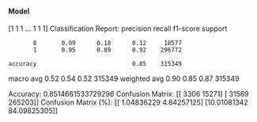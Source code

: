 #### Model
[1 1 1 ... 1 1 1]
Classification Report:
              precision    recall  f1-score   support

           0       0.09      0.18      0.12     18577
           1       0.95      0.89      0.92    296772

    accuracy                           0.85    315349
   macro avg       0.52      0.54      0.52    315349
weighted avg       0.90      0.85      0.87    315349

Accuracy: 0.8514661533729296
Confusion Matrix:
[[  3306  15271]
 [ 31569 265203]]
Confusion Matrix (%):
[[ 1.04836229  4.84257125]
 [10.01081342 84.09825305]]
